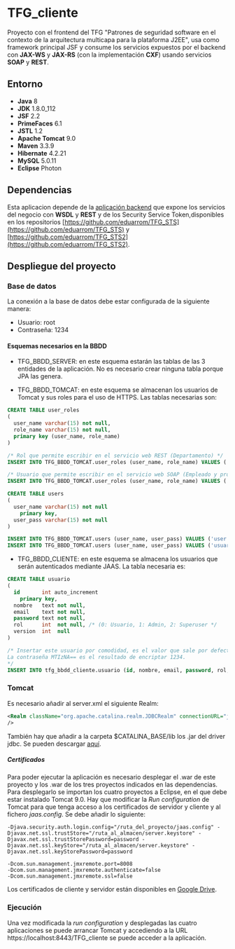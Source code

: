 # TFG_cliente

Proyecto con el frontend del TFG "Patrones de seguridad software en el contexto de la arquitectura multicapa para la plataforma J2EE", usa como framework principal JSF y consume los servicios expuestos por el backend con **JAX-WS** y **JAX-RS** (con la implementación **CXF**) usando servicios **SOAP** y **REST**.


## Entorno

 - **Java** 8
 - **JDK** 1.8.0_112
 - **JSF** 2.2
 - **PrimeFaces** 6.1
 - **JSTL** 1.2
 - **Apache Tomcat** 9.0
 - **Maven** 3.3.9
 - **Hibernate** 4.2.21
 - **MySQL** 5.0.11
 - **Eclipse** Photon
 

 
## Dependencias

Esta aplicacion depende de la [aplicación backend](https://github.com/sergiomgm/TFG_servidor) que expone los servicios del negocio con **WSDL** y **REST** y de los Security Service Token,disponibles en los repositorios [https://github.com/eduarrom/TFG_STS](https://github.com/eduarrom/TFG_STS) y [https://github.com/eduarrom/TFG_STS2](https://github.com/eduarrom/TFG_STS2).

## Despliegue del proyecto

### Base de datos 

La conexión a la base de datos debe estar configurada de la siguiente manera:

* Usuario: root
* Contraseña: 1234

#### Esquemas necesarios en la BBDD


* TFG_BBDD_SERVER: en este esquema estarán las tablas de las 3 entidades de la aplicación. No es necesario crear ninguna tabla porque JPA las genera.

* TFG_BBDD_TOMCAT: en este esquema se almacenan los usuarios de Tomcat y sus roles para el uso de HTTPS. Las tablas necesarias son:

```sql
CREATE TABLE user_roles
(
  user_name varchar(15) not null,
  role_name varchar(15) not null,
  primary key (user_name, role_name)
)

/* Rol que permite escribir en el servicio web REST (Departamento) */
INSERT INTO TFG_BBDD_TOMCAT.user_roles (user_name, role_name) VALUES ('user', 'write'); 

/* Usuario que permite escribir en el servicio web SOAP (Empleado y proyecto) */
INSERT INTO TFG_BBDD_TOMCAT.user_roles (user_name, role_name) VALUES ('usuario', 'escritura');

CREATE TABLE users
(
  user_name varchar(15) not null
    primary key,
  user_pass varchar(15) not null
)

INSERT INTO TFG_BBDD_TOMCAT.users (user_name, user_pass) VALUES ('user', 'pass');
INSERT INTO TFG_BBDD_TOMCAT.users (user_name, user_pass) VALUES ('usuario', 'contra');
```

* TFG_BBDD_CLIENTE: en este esquema se almacena los usuarios que serán autenticados mediante JAAS. La tabla necesaria es:

```sql
CREATE TABLE usuario
(
  id       int auto_increment
    primary key,
  nombre   text not null,
  email    text not null,
  password text not null,
  rol      int  not null, /* (0: Usuario, 1: Admin, 2: Superuser */
  version  int  null
)

/* Insertar este usuario por comodidad, es el valor que sale por defecto en el formulario
La contraseña MTIzNA== es el resultado de encriptar 1234.
*/
INSERT INTO tfg_bbdd_cliente.usuario (id, nombre, email, password, rol, version) VALUES (1, 'Sergio', 'administrador@gmail.com', 'MTIzNA==', 1, 1);
```

### Tomcat

Es necesario añadir al server.xml el siguiente Realm:

```xml
<Realm className="org.apache.catalina.realm.JDBCRealm" connectionURL="jdbc:mysql://localhost/TFG_BBDD_TOMCAT?user=root&amp;password=1234" driverName="com.mysql.jdbc.Driver" userRoleTable="user_roles" userTable="users" roleNameCol="role_name" userCredCol="user_pass" userNameCol="user_name"
/>
```
 También hay que añadir a la carpeta $CATALINA_BASE/lib los .jar del driver jdbc. Se pueden descargar [aquí](https://dev.mysql.com/downloads/connector/j/5.1.html).

##### Certificados

Para poder ejecutar la aplicación es necesario desplegar el .war de este proyecto y los .war de los tres proyectos indicados en las dependencias. Para desplegarlo se importan los cuatro proyectos a Eclipse, en el que debe estar instalado Tomcat 9.0. Hay que modificar la *Run configuration* de Tomcat para que tenga acceso a los certificados de servidor y cliente y al fichero _jaas.config_. Se debe añadir lo siguiente:

```
-Djava.security.auth.login.config="/ruta_del_proyecto/jaas.config" -Djavax.net.ssl.trustStore="/ruta_al_almacen/server.keystore" -Djavax.net.ssl.trustStorePassword=password -Djavax.net.ssl.keyStore="/ruta_al_almacen/server.keystore" -Djavax.net.ssl.keyStorePassword=password

-Dcom.sun.management.jmxremote.port=8008 
-Dcom.sun.management.jmxremote.authenticate=false 
-Dcom.sun.management.jmxremote.ssl=false

```

Los certificados de cliente y servidor están disponibles en [Google Drive](https://drive.google.com/drive/folders/1AGJq8t8YJWo6Fdttz-CLgvgYx5L1IPdR?usp=sharing).


### Ejecución

Una vez modificada la *run configuration* y desplegadas las cuatro aplicaciones se puede arrancar Tomcat y accediendo a la URL https://localhost:8443/TFG_cliente se puede acceder a la aplicación.
